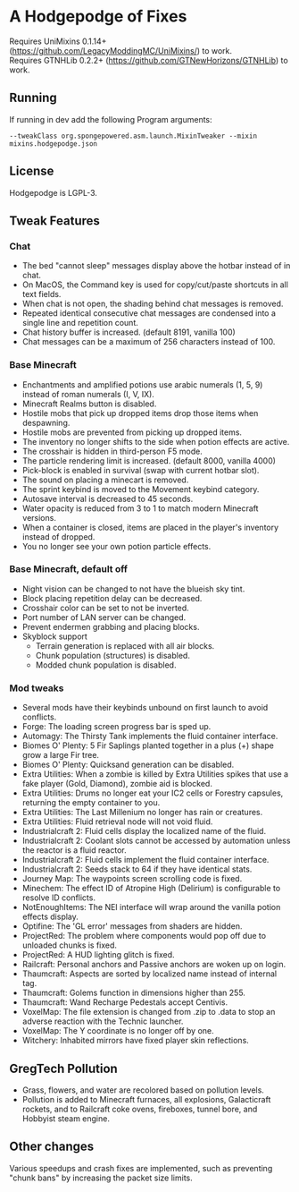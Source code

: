 # A Hodgepodge of Fixes

Requires UniMixins 0.1.14+ (https://github.com/LegacyModdingMC/UniMixins/) to work.  
Requires GTNHLib 0.2.2+ (https://github.com/GTNewHorizons/GTNHLib) to work.

## Running

If running in dev add the following Program arguments: 
```
--tweakClass org.spongepowered.asm.launch.MixinTweaker --mixin mixins.hodgepodge.json
```

## License

Hodgepodge is LGPL-3.

## Tweak Features

### Chat
- The bed "cannot sleep" messages display above the hotbar instead of in chat.
- On MacOS, the Command key is used for copy/cut/paste shortcuts in all text fields.
- When chat is not open, the shading behind chat messages is removed.
- Repeated identical consecutive chat messages are condensed into a single line and repetition count.
- Chat history buffer is increased. (default 8191, vanilla 100)
- Chat messages can be a maximum of 256 characters instead of 100.

### Base Minecraft

- Enchantments and amplified potions use arabic numerals (1, 5, 9) instead of roman numerals (I, V, IX).
- Minecraft Realms button is disabled.
- Hostile mobs that pick up dropped items drop those items when despawning.
- Hostile mobs are prevented from picking up dropped items.
- The inventory no longer shifts to the side when potion effects are active.
- The crosshair is hidden in third-person F5 mode.
- The particle rendering limit is increased. (default 8000, vanilla 4000)
- Pick-block is enabled in survival (swap with current hotbar slot).
- The sound on placing a minecart is removed.
- The sprint keybind is moved to the Movement keybind category.
- Autosave interval is decreased to 45 seconds.
- Water opacity is reduced from 3 to 1 to match modern Minecraft versions.
- When a container is closed, items are placed in the player's inventory instead of dropped.
- You no longer see your own potion particle effects.

### Base Minecraft, default off
- Night vision can be changed to not have the blueish sky tint.
- Block placing repetition delay can be decreased.
- Crosshair color can be set to not be inverted.
- Port number of LAN server can be changed.
- Prevent endermen grabbing and placing blocks.
- Skyblock support
  - Terrain generation is replaced with all air blocks.
  - Chunk population (structures) is disabled.
  - Modded chunk population is disabled.
 
### Mod tweaks
- Several mods have their keybinds unbound on first launch to avoid conflicts.
- Forge: The loading screen progress bar is sped up.
- Automagy: The Thirsty Tank implements the fluid container interface.
- Biomes O' Plenty: 5 Fir Saplings planted together in a plus (+) shape grow a large Fir tree.
- Biomes O' Plenty: Quicksand generation can be disabled.
- Extra Utilities: When a zombie is killed by Extra Utilities spikes that use a fake player (Gold, Diamond), zombie aid is blocked.
- Extra Utilities: Drums no longer eat your IC2 cells or Forestry capsules, returning the empty container to you.
- Extra Utilities: The Last Millenium no longer has rain or creatures.
- Extra Utilities: Fluid retrieval node will not void fluid.
- Industrialcraft 2: Fluid cells display the localized name of the fluid.
- Industrialcraft 2: Coolant slots cannot be accessed by automation unless the reactor is a fluid reactor.
- Industrialcraft 2: Fluid cells implement the fluid container interface.
- Industrialcraft 2: Seeds stack to 64 if they have identical stats.
- Journey Map: The waypoints screen scrolling code is fixed.
- Minechem: The effect ID of Atropine High (Delirium) is configurable to resolve ID conflicts.
- NotEnoughItems: The NEI interface will wrap around the vanilla potion effects display.
- Optifine: The 'GL error' messages from shaders are hidden. 
- ProjectRed: The problem where components would pop off due to unloaded chunks is fixed.
- ProjectRed: A HUD lighting glitch is fixed.
- Railcraft: Personal anchors and Passive anchors are woken up on login.
- Thaumcraft: Aspects are sorted by localized name instead of internal tag.
- Thaumcraft: Golems function in dimensions higher than 255.
- Thaumcraft: Wand Recharge Pedestals accept Centivis.
- VoxelMap: The file extension is changed from .zip to .data to stop an adverse reaction with the Technic launcher.
- VoxelMap: The Y coordinate is no longer off by one.
- Witchery: Inhabited mirrors have fixed player skin reflections.

## GregTech Pollution

- Grass, flowers, and water are recolored based on pollution levels.
- Pollution is added to Minecraft furnaces, all explosions, Galacticraft rockets, and to Railcraft coke ovens, fireboxes, tunnel bore, and Hobbyist steam engine.

## Other changes

Various speedups and crash fixes are implemented, such as preventing "chunk bans" by increasing the packet size limits.
